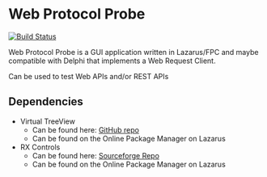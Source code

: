 # Web Protocol Probe

[![Build Status](https://github.com/gcarreno/WebProtocolProbe/workflows/build-test/badge.svg?branch=master)](https://github.com/gcarreno/WebProtolProbe/actions)

Web Protocol Probe is a GUI application written in Lazarus/FPC and maybe compatible with Delphi that implements a Web Request Client.

Can be used to test Web APIs and/or REST APIs

## Dependencies

* Virtual TreeView 
   * Can be found here: [GitHub repo](https://github.com/JAM-Software/Virtual-TreeView)
   * Can be found on the Online Package Manager on Lazarus
* RX Controls
   * Can be found here: [Sourceforge Repo](https://svn.code.sf.net/p/lazarus-ccr/svn/components/rx)
   * Can be found on the Online Package Manager on Lazarus
